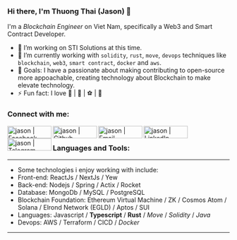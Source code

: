 <!-- List Of Websites-->
[facebook]: https://www.facebook.com/thuongzzu/
[github]: https://github.com/JasonElke
[gmail]: mailto:thhuondnn@gmail.com
[linkedin]: https://www.linkedin.com/in/thuongth/
[telegram]: https://t.me/jr_jason

### Hi there, I'm Thuong Thai (Jason) 👋

I'm a *Blockchain Engineer* on Viet Nam, specifically a Web3 and Smart Contract Developer.
- 🔭 I’m working on STI Solutions at this time.
- 🌱 I’m currently working with `solidity`, `rust`, `move`, `devops` techniques like `blockchain`, `web3`, `smart contract`, `docker` and `aws`.
- 🥅 Goals: I have a passionate about making contributing to open-source more appoachable, creating technology about Blockchain to make elevate technology.
- ⚡ Fun fact: I love  📗 | 🔮 | ⚽️ | 🐶 

### Connect with me:

[<img align="left" alt="jason | Facebook" width="100px" height="28px" src="https://img.shields.io/badge/Facebook-blue?style=for-the-badge&logo=facebook&logoColor=white" />][facebook]
[<img align="left" alt="jason | Github" width="100px" height="28px" src="https://img.shields.io/badge/Github-white?style=for-the-badge&logo=github&logoColor=black" />][github]
[<img align="left" alt="jason | Email" width="100px" height="28px" src="https://img.shields.io/badge/Gmail-red?style=for-the-badge&logo=gmail&logoColor=white" />][gmail]
[<img align="left" alt="jason | LinkedIn" width="100px" height="28px" src="https://img.shields.io/badge/Linkedin-white?style=for-the-badge&logo=linkedin&logoColor=blue" />][linkedin]
[<img align="left" alt="jason | Telegram" width="100px" height="28px" src="https://img.shields.io/badge/Telegram-blue?style=for-the-badge&logo=telegram&logoColor=white" />][telegram]

<br />

### Languages and Tools:
---
- Some technologies i enjoy working with include:
 - Front-end: ReactJs / NextJs / Yew
 - Back-end: Nodejs / Spring / Actix / Rocket
 - Database: MongoDb / MySQL / PostgreSQL
 - Blockchain Foundation: Ethereum Virtual Machine / ZK / Cosmos Atom / Solana / Elrond Network (EGLD) / Aptos / SUI
 - Languages: Javascript / **Typescript** / **Rust** / *Move* / *Solidity* / *Java*
 - Devops: AWS / Terraform / CICD / *Docker*
---
<br />
<br />
